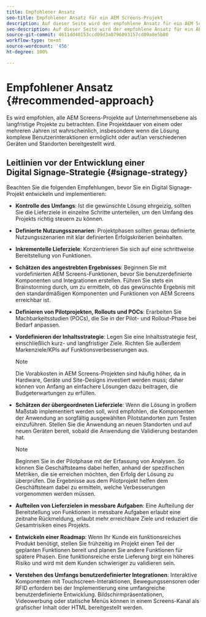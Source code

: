 ```yaml
---
title: Empfohlener Ansatz
seo-title: Empfohlener Ansatz für ein AEM Screens-Projekt
description: Auf dieser Seite wird der empfohlene Ansatz für ein AEM Screens-Projekt beschrieben.
seo-description: Auf dieser Seite wird der empfohlene Ansatz für ein AEM Screens-Projekt beschrieben.
source-git-commit: 4611dd40153ccd09d3a0796093157cd09a8e5b80
workflow-type: tm+mt
source-wordcount: '456'
ht-degree: 100%

---
```



# Empfohlener Ansatz {#recommended-approach}

Es wird empfohlen, alle AEM Screens-Projekte auf Unternehmensebene als langfristige Projekte zu betrachten. Eine Projektdauer von einem oder mehreren Jahren ist wahrscheinlich, insbesondere wenn die Lösung komplexe Benutzerinteraktionen ermöglicht oder auf/an verschiedenen Geräten und Standorten bereitgestellt wird.

## Leitlinien vor der Entwicklung einer Digital Signage-Strategie {#signage-strategy}

Beachten Sie die folgenden Empfehlungen, bevor Sie ein Digital Signage-Projekt entwickeln und implementieren:

* **Kontrolle des Umfangs**:
Ist die gewünschte Lösung ehrgeizig, sollten Sie die Lieferziele in einzelne Schritte unterteilen, um den Umfang des Projekts richtig steuern zu können.

* **Definierte Nutzungsszenarien**:
Projektphasen sollten genau definierte Nutzungsszenarien mit klar definierten Erfolgskriterien beinhalten.

* **Inkrementelle Lieferziele**:
Konzentrieren Sie sich auf eine schrittweise Bereitstellung von Funktionen.

* **Schätzen des angestrebten Ergebnisses**:
Beginnen Sie mit vordefinierten AEM Screens-Funktionen, bevor Sie benutzerdefinierte Komponenten und Integrationen erstellen. Führen Sie stets ein Brainstorming durch, um zu ermitteln, ob das gewünschte Ergebnis mit den standardmäßigen Komponenten und Funktionen von AEM Screens erreichbar ist.

* **Definieren von Pilotprojekten, Rollouts und POCs**:
Erarbeiten Sie Machbarkeitsstudien (POCs), die Sie in der Pilot- und Rollout-Phase bei Bedarf anpassen.

* **Vordefinieren der Inhaltsstrategie**:
Legen Sie eine Inhaltsstrategie fest, einschließlich kurz- und langfristiger Ziele. Richten Sie außerdem Markenziele/KPIs auf Funktionsverbesserungen aus.

   >[!NOTE]
   >
   > Die Vorabkosten in AEM Screens-Projekten sind häufig höher, da in Hardware, Geräte und Site-Designs investiert werden muss; daher können von Anfang an einfachere Lösungen dazu beitragen, die Budgeterwartungen zu erfüllen.

* **Schätzen der übergeordneten Lieferziele**:
Wenn die Lösung in großem Maßstab implementiert werden soll, wird empfohlen, die Komponenten der Anwendung an sorgfältig ausgewählten Pilotstandorten zum Testen einzuführen. Stellen Sie die Anwendung an neuen Standorten und auf neuen Geräten bereit, sobald die Anwendung die Validierung bestanden hat.

   >[!NOTE]
   >
   > Beginnen Sie in der Pilotphase mit der Erfassung von Analysen. So können Sie Geschäftsteams dabei helfen, anhand der spezifischen Metriken, die sie erreichen möchten, den Erfolg der Lösung zu überprüfen. Die Ergebnisse aus dem Pilotprojekt helfen dem Geschäftsteam dabei zu ermitteln, welche Verbesserungen vorgenommen werden müssen.

* **Aufteilen von Lieferzielen in messbare Aufgaben**:
Eine Aufteilung der Bereitstellung von Funktionen in messbare Aufgaben erlaubt eine zeitnahe Rückmeldung, erlaubt mehr erreichbare Ziele und reduziert die Gesamtrisiken eines Projekts.

* **Entwickeln einer Roadmap**:
Wenn Ihr Kunde ein funktionsreiches Produkt benötigt, stellen Sie frühzeitig im Projekt einen Teil der geplanten Funktionen bereit und planen Sie andere Funktionen für spätere Phasen. Eine funktionsreiche erste Lieferung birgt ein höheres Risiko und wird mit dem Kunden schwieriger zu validieren sein.

* **Verstehen des Umfangs benutzerdefinierter Integrationen**:
Interaktive Komponenten mit Touchscreen-Interaktionen, Bewegungssensoren oder RFID erfordern bei der Implementierung eine umfangreiche benutzerdefinierte Entwicklung. Bildschirmpräsentationen, Videowerbung oder statische Menüs können in einem Screens-Kanal als grafischer Inhalt oder HTML bereitgestellt werden.


